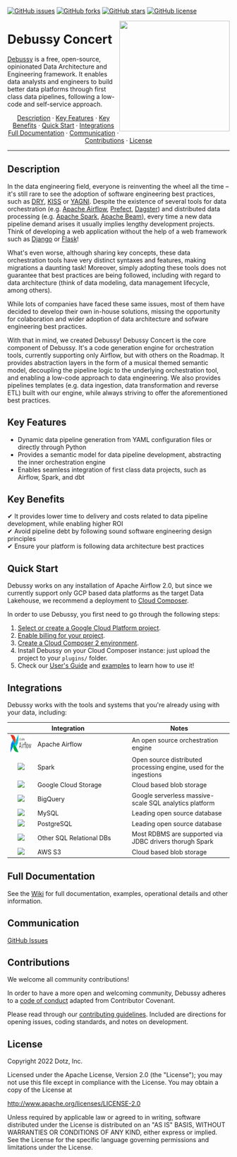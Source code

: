 [![GitHub issues](https://img.shields.io/github/issues/DotzInc/debussy_concert)](https://github.com/DotzInc/debussy_concert/issues)
[![GitHub forks](https://img.shields.io/github/forks/DotzInc/debussy_concert)](https://github.com/DotzInc/debussy_concert/network)
[![GitHub stars](https://img.shields.io/github/stars/DotzInc/debussy_concert)](https://github.com/DotzInc/debussy_concert/stargazers)
[![GitHub license](https://img.shields.io/github/license/DotzInc/debussy_concert)](https://github.com/DotzInc/debussy_concert/blob/master/LICENSE)


<img align="right" src="https://github.com/DotzInc/debussy_concert/blob/master/docs/images/debussy_logo.png" width="250" height="250">

# Debussy Concert

[Debussy](https://github.com/DotzInc/debussy_concert/wiki) is a free, open-source, opinionated Data Architecture and Engineering framework. It enables data analysts and engineers to build better data platforms through first class data pipelines, following a low-code and self-service approach. 

<p align="center">
  <a href="#description">Description</a>
  <span> · </span>
  <a href="#key-features">Key Features</a>
  <span> · </span>
  <a href="#key-benefits">Key Benefits</a>
  <span> · </span>
  <a href="#quick-start">Quick Start</a>
  <span> · </span>
  <a href="#integrations">Integrations</a>
  </br>
  <a href="#full-documentation">Full Documentation</a>
  <span> · </span>
  <a href="#communication">Communication</a>
  <span> · </span>
  <a href="#contributions">Contributions</a>
  <span> · </span>
  <a href="#license">License</a>
</h3>

---

## Description

In the data engineering field, everyone is reinventing the wheel all the time – it's still rare to see the adoption of software engineering best practices, such as [DRY](https://en.wikipedia.org/wiki/Don%27t_repeat_yourself), [KISS](https://en.wikipedia.org/wiki/KISS_principle) or [YAGNI](https://en.wikipedia.org/wiki/You_aren%27t_gonna_need_it). Despite the existence of several tools for data orchestration (e.g. [Apache Airflow](https://airflow.apache.org/), [Prefect](https://www.prefect.io/), [Dagster](https://dagster.io/)) and distributed data processing (e.g. [Apache Spark](https://spark.apache.org/), [Apache Beam](https://beam.apache.org/)), every time a new data pipeline demand arises it usually implies lengthy development projects. Think of developing a web application without the help of a web framework such as [Django](https://www.djangoproject.com/) or [Flask](https://palletsprojects.com/p/flask/)!

What's even worse, although sharing key concepts, these data orchestration tools have very distinct syntaxes and features, making migrations a daunting task! Moreover, simply adopting these tools does not guarantee that best practices are being followed, including with regard to data architecture (think of data modeling, data management lifecycle, among others).

While lots of companies have faced these same issues, most of them have decided to develop their own in-house solutions, missing the opportunity for colaboration and wider adoption of data architecture and sofware engineering best practices.

With that in mind, we created Debussy! Debussy Concert is the core component of Debussy. It's a code generation engine for orchestration tools, currently supporting only Airflow, but with others on the Roadmap. It provides abstraction layers in the form of a musical themed semantic model, decoupling the pipeline logic to the underlying orchestration tool, and enabling a low-code approach to data engineering. We also provides pipelines templates (e.g. data ingestion, data transformation and reverse ETL) built with our engine, while always striving to offer the aforementioned best practices.

## Key Features
- Dynamic data pipeline generation from YAML configuration files or directly through Python
- Provides a semantic model for data pipeline development, abstracting the inner orchestration engine
- Enables seamless integration of first class data projects, such as Airflow, Spark, and dbt

## Key Benefits

&#10004; It provides lower time to delivery and costs related to data pipeline development, while enabling higher ROI <br />
&#10004; Avoid pipeline debt by following sound software engineering design principles <br />
&#10004; Ensure your platform is following data architecture best practices <br />

## Quick Start

Debussy works on any installation of Apache Airflow 2.0, but since we currently support only GCP based data platforms as the target Data Lakehouse, we recommend a deployment to [Cloud Composer](https://cloud.google.com/composer).

In order to use Debussy, you first need to go through the following steps:

1. [Select or create a Google Cloud Platform project](https://console.cloud.google.com/cloud-resource-manager).
2. [Enable billing for your project](https://cloud.google.com/billing/docs/how-to/modify-project#enable_billing_for_a_project).
3. [Create a Cloud Composer 2 environment](https://cloud.google.com/composer/docs/composer-2/create-environments).
4. Install Debussy on your Cloud Composer instance: just upload the project to your `plugins/` folder.
5. Check our [User's Guide](https://github.com/DotzInc/debussy_concert/wiki/User's-Guide) and [examples](https://github.com/DotzInc/debussy_concert/tree/master/examples) to learn how to use it!

Integrations
-------------------------------------------------------------------------------
Debussy works with the tools and systems that you're already using with your data, including:

<table>
	<thead>
		<tr>
			<th colspan="2">Integration</th>
			<th>Notes</th>
		</tr>
	</thead>
	<tbody>
		<tr><td style="text-align: center; height=40px;"><img height="40" src="https://raw.githubusercontent.com/apache/airflow/master/docs/apache-airflow/img/logos/wordmark_1.png" /></td><td style="width: 200px;">Apache Airflow           </td><td>An open source orchestration engine</td></tr>
		<tr><td style="text-align: center; height=40px;"><img height="40" src="https://spark.apache.org/images/spark-logo-trademark.png" />                             </td><td style="width: 200px;">Spark                    </td><td>Open source distributed processing engine, used for the ingestions</td></tr>
		<tr><td style="text-align: center; height=40px;"><img height="40" src="https://assets.website-files.com/60d5e12b5c772dbf7315804e/62cddd0e6400a93d1dbcdf37_Google%20Cloud%20Storage.svg" />   </td><td style="width: 200px;">Google Cloud Storage                   </td><td>Cloud based blob storage</td></tr>
		<tr><td style="text-align: center; height=40px;"><img height="40" src="https://raw.githubusercontent.com/gist/nelsonauner/be8160f2e576a327bfcde085b334f622/raw/b4ec25dd4d698abdc37e6c1887ec69ddcca1d27d/google_bigquery_logo.svg" /></td><td style="width: 200px;">BigQuery</td><td>Google serverless massive-scale SQL analytics platform</td></tr>
		<tr><td style="text-align: center; height=40px;"><img height="40" src="https://www.mysql.com/common/logos/powered-by-mysql-167x86.png" />                       </td><td style="width: 200px;">MySQL                    </td><td>Leading open source database</td></tr>
		<tr><td style="text-align: center; height=40px;"><img height="40" src="https://wiki.postgresql.org/images/3/30/PostgreSQL_logo.3colors.120x120.png" />          </td><td style="width: 200px;">PostgreSQL                 </td><td>Leading open source database</td></tr>
<tr><td style="text-align: center; height=40px;"><img height="40" src="https://www.oracle.com/a/ocom/img/jdbc.svg" />                                         </td><td style="width: 200px;">Other SQL Relational DBs </td><td>Most RDBMS are supported via JDBC drivers thorugh Spark</td></tr>		
<tr><td style="text-align: center; height=40px;"><img height="40" src="https://braze-marketing-assets.s3.amazonaws.com/images/partner_logos/amazon-s3.png" />   </td><td style="width: 200px;">AWS S3                   </td><td>Cloud based blob storage</td></tr>
	</tbody>
</table>

## Full Documentation
See the [Wiki](https://github.com/DotzInc/debussy_concert/wiki) for full documentation, examples, operational details and other information.

## Communication
[GitHub Issues](https://github.com/DotzInc/debussy_concert/issues)

## Contributions
We welcome all community contributions!

In order to have a more open and welcoming community, Debussy adheres to a [code of conduct](https://github.com/DotzInc/debussy_concert/wiki/Code-of-Conduct) adapted from Contributor Covenant.

Please read through our [contributing guidelines](https://github.com/DotzInc/debussy_concert/wiki/Contributing-Guide). Included are directions for opening issues, coding standards, and notes on development.

## License
Copyright 2022 Dotz, Inc.

Licensed under the Apache License, Version 2.0 (the "License"); you may not use this file except in compliance with the License. You may obtain a copy of the License at

http://www.apache.org/licenses/LICENSE-2.0

Unless required by applicable law or agreed to in writing, software distributed under the License is distributed on an "AS IS" BASIS, WITHOUT WARRANTIES OR CONDITIONS OF ANY KIND, either express or implied. See the License for the specific language governing permissions and limitations under the License.
